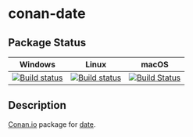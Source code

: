 # conan-date

## Package Status

| Windows | Linux | macOS |
|:-------:|:-----:|:-----:|
|[![Build status](https://ci.appveyor.com/api/projects/status/1e3gk452j0rqivwg/branch/testing%2F2.4.1?svg=true)](https://ci.appveyor.com/project/SpaceIm/conan-date)|[![Build status](https://github.com/SpaceIm/conan-date/workflows/.github/workflows/conan.yml/badge.svg?branch=testing%2F2.4.1)](https://github.com/SpaceIm/conan-date/actions?query=branch%3Atesting%2F2.4.1)|[![Build Status](https://travis-ci.com/SpaceIm/conan-date.svg?branch=testing%2F2.4.1)](https://travis-ci.com/SpaceIm/conan-date)|

## Description

[Conan.io](https://conan.io) package for [date](https://github.com/HowardHinnant/date).
